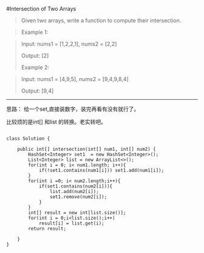 #Intersection of Two Arrays

>Given two arrays, write a function to compute their intersection.

>Example 1:

>Input: nums1 = [1,2,2,1], nums2 = [2,2]
>
>Output: [2]
>
>Example 2:

>Input: nums1 = [4,9,5], nums2 = [9,4,9,8,4]
>
>Output: [9,4]
>

****

思路：
给一个set,直接装数字，装完再看有没有就行了。

比较烦的是int[] 和list<Integer> 的转换。老实转吧。

~~~

class Solution {
 
    public int[] intersection(int[] num1, int[] num2) {
        HashSet<Integer> set1  = new HashSet<Integer>();
        List<Integer> list = new ArrayList<>();
        for(int i = 0; i< num1.length; i++){
            if(!set1.contains(num1[i])) set1.add(num1[i]);
        }
        for(int i =0; i< num2.length;i++){
            if(set1.contains(num2[i])){
                list.add(num2[i]);
                set1.remove(num2[i]);
            }
        }
        int[] result = new int[list.size()];
        for(int i = 0;i<list.size();i++)
            result[i] = list.get(i);
        return result;
        
    }
}
~~~
